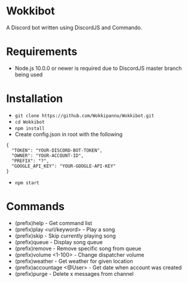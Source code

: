 # Wokkibot
A Discord bot written using DiscordJS and Commando.

# Requirements
- Node.js 10.0.0 or newer is required due to DiscordJS master branch being used

# Installation
- `git clone https://github.com/Wokkipannu/Wokkibot.git`
- `cd Wokkibot`
- `npm install`
- Create config.json in root with the following
```
{
  "TOKEN": "YOUR-DISCORD-BOT-TOKEN",
  "OWNER": "YOUR-ACCOUNT-ID",
  "PREFIX": "?",
  "GOOGLE_API_KEY": "YOUR-GOOGLE-API-KEY"
}
```
- `npm start`

# Commands
- (prefix)help - Get command list
- (prefix)play <url/keyword> - Play a song
- (prefix)skip - Skip currently playing song
- (prefix)queue - Display song queue
- (prefix)remove <id> - Remove specific song from queue
- (prefix)volume <1-100> - Change dispatcher volume
- (prefix)weather <location> - Get weather for given location
- (prefix)accountage <@User> - Get date when account was created
- (prefix)purge <limit> - Delete x messages from channel